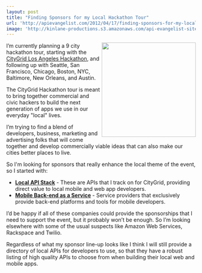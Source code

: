 ```yaml
---
layout: post
title: "Finding Sponsors for my Local Hackathon Tour"
url: 'http://apievangelist.com/2012/04/17/finding-sponsors-for-my-local-hackathon-tour/'
image: 'http://kinlane-productions.s3.amazonaws.com/api-evangelist-site/blog/citygrid-los-angeles.png'
---
```


[<img class="c1" src="http://kinlane-productions.s3.amazonaws.com/events/citygrid-la-hackathon/citygrid-los-angeles.png" alt="" width="250" align="right" />][1]

I’m currently planning a 9 city hackathon tour, starting with the [CityGrid Los Angeles Hackathon][1], and following up with Seattle, San Francisco, Chicago, Boston, NYC, Baltimore, New Orleans, and Austin.

The CityGrid Hackathon tour is meant to bring together commercial and civic hackers to build the next generation of apps we use in our everyday "local" lives.

I’m trying to find a blend of developers, business, marketing and advertising folks that will come together and develop commercially viable ideas that can also make our cities better places to live.

So I'm looking for sponsors that really enhance the local theme of the event, so I started with:

  * **[Local API Stack][2]** \- These are APIs that I track on for CityGrid, providing direct value to local mobile and web app developers.
  * **[Mobile Back-end as a Service][3]** \- Service providers that exclusively provide back-end platforms and tools for mobile developers.

I’d be happy if all of these companies could provide the sponsorships that I need to support the event, but it probably won’t be enough. So I’m looking elsewhere with some of the usual suspects like Amazon Web Services, Rackspace and Twilio.

Regardless of what my sponsor line-up looks like I think I will still provide a directory of local APIs for developers to use, so that they have a robust listing of high quality APIs to choose from when building their local web and mobile apps.

   [1]: http://citygridhackathonla.eventbrite.com/
   [2]: http://www.citygridmedia.com/developer/blog/tag/stack/ (Local API Stack)
   [3]: http://www.citygridmedia.com/developer/blog/mobile-backend-as-a-service-roundup/ (Mobile Back-end as a Service Providers)
